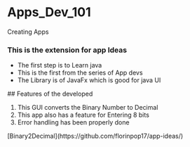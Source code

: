 # Apps_Dev_101
Creating Apps
### This is the extension for app Ideas
<ul>
 <li> The first step is to Learn java </li>
 <li> This is the first from the series of App devs </li>
 <li> The Library is of JavaFx which is good for java UI </li>
</ul>
## Features of the developed
<ol>
 <li> This GUI converts the Binary Number to Decimal</li>
 <li> This app also has a feature for Entering 8 bits</li>
 <li> Error handling has been properly done </li>
</ol>
[Binary2Decimal](https://github.com/florinpop17/app-ideas/)
